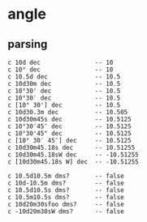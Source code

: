 # angle

## parsing

    c 10d dec               -- 10
    c 10° dec               -- 10
    c 10.5d dec             -- 10.5
    c 10d30m dec            -- 10.5
    c 10°30' dec            -- 10.5
    c 10°30′ dec            -- 10.5
    c [10° 30'] dec         -- 10.5
    c 10d30.3m dec          -- 10.505
    c 10d30m45s dec         -- 10.5125
    c 10°30′45″ dec         -- 10.5125
    c 10°30'45" dec         -- 10.5125
    c [10° 30′ 45″] dec     -- 10.5125
    c 10d30m45.18s dec      -- 10.51255
    c 10d30m45.18sW dec     -- -10.51255
    c [10d30m45.18s W] dec  -- -10.51255

    c 10.5d10.5m dms?       -- false
    c 10d-10.5m dms?        -- false
    c 10.5d10.5s dms?       -- false
    c 10.5m10.5s dms?       -- false
    c 10d20m30sfoo dms?     -- false
    c -10d20m30sW dms?      -- false

